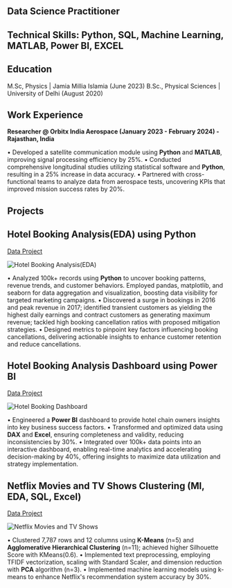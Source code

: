 ## Data Science Practitioner
## Technical Skills: Python, SQL, Machine Learning, MATLAB, Power BI, EXCEL 
## Education
M.Sc, Physics | Jamia Millia Islamia (June 2023)
B.Sc., Physical Sciences | University of Delhi (August 2020)

## Work Experience
**Researcher @ Orbitx India Aerospace (January 2023 - February 2024) - Rajasthan, India**

• Developed a satellite communication module using **Python** and **MATLAB**, improving signal processing efficiency by 25%.
• Conducted comprehensive longitudinal studies utilizing statistical software and **Python**, resulting in a 25% increase in data accuracy.
• Partnered with cross-functional teams to analyze data from aerospace tests, uncovering KPIs that improved mission success rates by 20%.

## Projects
## Hotel Booking Analysis(EDA) using Python

[Data Project](https://github.com/AbhishekTyagi21/EDA-on-Hotel-Booking-Analysis--using-Python)

![Hotel Booking Analysis(EDA)](https://raw.githubusercontent.com/AbhishekTyagi21/portfolio/main/be033539-8850-4fa1-bba4-2022398c77a7.png)

• Analyzed 100k+ records using **Python** to uncover booking patterns, revenue trends, and customer behaviors. Employed pandas, matplotlib, and seaborn for data aggregation and visualization, boosting data visibility for targeted marketing campaigns.
• Discovered a surge in bookings in 2016 and peak revenue in 2017; identified transient customers as yielding the highest daily earnings and contract customers as generating maximum revenue; tackled high booking cancellation ratios with proposed mitigation strategies.
• Designed metrics to pinpoint key factors influencing booking cancellations, delivering actionable insights to enhance customer retention and reduce cancellations.

## Hotel Booking Analysis Dashboard using Power BI

[Data Project](https://app.powerbi.com/view?r=eyJrIjoiYzE0NjBlNDQtOWJiOS00Yjk0LTk2N2QtYTRjNTA2MDNmYzBiIiwidCI6ImE3OGQ1M2IzLTNiMGYtNDIzMy1iMGYyLTRkYjhlNGJkMWQ4MCJ9&pageName=ReportSection)

![Hotel Booking Dashboard](https://raw.githubusercontent.com/AbhishekTyagi21/portfolio/main/332449351-26c439fc-85db-4bae-aa2d-5da5cd0e469a.png)

• Engineered a **Power BI** dashboard to provide hotel chain owners insights into key business success factors.
• Transformed and optimized data using **DAX** and **Excel**, ensuring completeness and validity, reducing inconsistencies by 30%.
• Integrated over 100k+ data points into an interactive dashboard, enabling real-time analytics and accelerating decision-making by 40%, offering insights to maximize data utilization and strategy implementation.

## Netflix Movies and TV Shows Clustering (Ml, EDA, SQL, Excel)

[Data Project](https://github.com/AbhishekTyagi21/NETFLIX-MOVIES-AND-TV-SHOWS-CLUSTERING)

![Netflix Movies and TV Shows]((https://raw.githubusercontent.com/Niviai/portfolio/main/1_AUsMD6_wwW6mJEx6NTESHw.jpg))

• Clustered 7,787 rows and 12 columns using **K-Means** (n=5) and **Agglomerative Hierarchical Clustering** (n=11); achieved higher Silhouette Score with KMeans(0.6).
• Implemented text preprocessing, employing TFIDF vectorization, scaling with Standard Scaler, and dimension reduction with **PCA** algorithm (n=3).
• Implemented machine learning models using k-means to enhance Netflix's recommendation system accuracy by 30%.

















